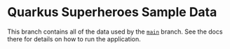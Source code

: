 # Quarkus Superheroes Sample Data

This branch contains all of the data used by the [`main`](https://github.com/edeandrea/quarkus-super-heroes/tree/main) branch. See the docs there for details on how to run the application.

